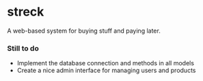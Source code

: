 streck
======

A web-based system for buying stuff and paying later.

### Still to do

* Implement the database connection and methods in all models
* Create a nice admin interface for managing users and products
